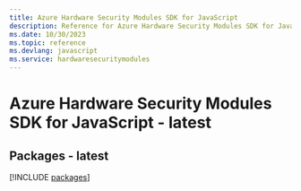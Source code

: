 ```yaml
---
title: Azure Hardware Security Modules SDK for JavaScript
description: Reference for Azure Hardware Security Modules SDK for JavaScript
ms.date: 10/30/2023
ms.topic: reference
ms.devlang: javascript
ms.service: hardwaresecuritymodules
---
```

# Azure Hardware Security Modules SDK for JavaScript - latest
## Packages - latest
[!INCLUDE [packages](hardware-security-modules-index.md)]